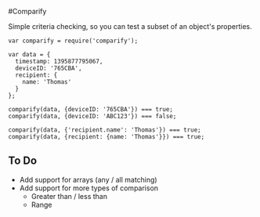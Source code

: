 #Comparify

Simple criteria checking, so you can test a subset of an object's properties.

```
var comparify = require('comparify');

var data = {
  timestamp: 1395877795067,
  deviceID: '765CBA',
  recipient: {
    name: 'Thomas'
  }
};

comparify(data, {deviceID: '765CBA'}) === true;
comparify(data, {deviceID: 'ABC123'}) === false;

comparify(data, {'recipient.name': 'Thomas'}) === true;
comparify(data, {recipient: {name: 'Thomas'}}) === true;
```

## To Do

- Add support for arrays (any / all matching)
- Add support for more types of comparison
  - Greater than / less than
  - Range
